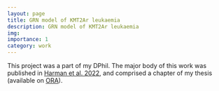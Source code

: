 ```yaml
---
layout: page
title: GRN model of KMT2Ar leukaemia
description: GRN model of KMT2Ar leukaemia
img:
importance: 1
category: work
---
```


This project was a part of my DPhil. The major body of this work was published in <a href="https://genome.cshlp.org/content/31/7/1159">Harman et al. 2022</a>, and comprised a chapter of my thesis (available on <a href="https://ora.ox.ac.uk/objects/uuid:384009fb-9363-42b8-b4f2-09e5fcb85ead">ORA</a>).
